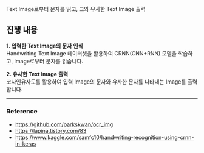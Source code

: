 Text Image로부터 문자를 읽고, 그와 유사한 Text Image 출력

## 진행 내용 
**1. 입력한 Text Image의 문자 인식** <br/>
Handwriting Text Image 데이터셋을 활용하여 CRNN(CNN+RNN) 모델을 학습하고, Image로부터 문자를 읽습니다. 

**2. 유사한 Text Image 출력** <br/>
코사인유사도를 활용하여 입력 Image의 문자와 유사한 문자를 나타내는 Image를 출력합니다. 

---
### Reference
- https://github.com/parkskwan/ocr_img
- https://lapina.tistory.com/83
- https://www.kaggle.com/samfc10/handwriting-recognition-using-crnn-in-keras
